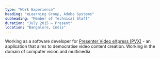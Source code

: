 ```yaml
---
type: "Work Experience"
heading: "eLearning Group, Adobe Systems"
subheading: "Member of Technical Staff"
duration: "July 2015 – Present"
location: "Bangalore, Indis"
---
```

Working as a software developer for <a href="http://www.adobe.com/products/presenter-video-express.html" target="_blank">Presenter Video eXpress (PVX)</a> - an application that aims to democratise video content creation. Working in the domain of computer vision and multimedia. 